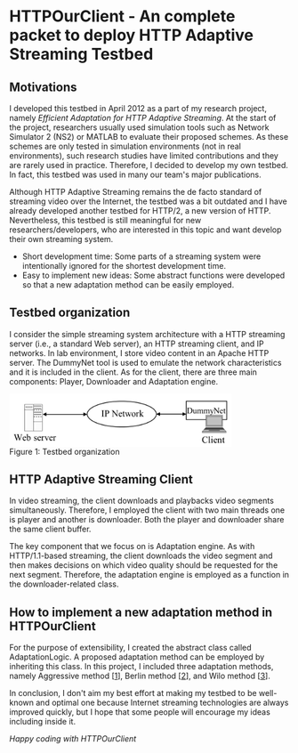 # HTTPOurClient - An complete packet to deploy HTTP Adaptive Streaming Testbed

## Motivations
I developed this testbed in April 2012 as a part of my research project, namely *Efficient Adaptation for HTTP Adaptive Streaming*. At the start of the project, researchers usually used simulation tools such as Network Simulator 2 (NS2) or MATLAB to evaluate their proposed schemes. As these schemes are only tested in simulation environments (not in real environments), such research studies have limited contributions and they are rarely used in practice. Therefore, I decided to develop my own testbed. In fact, this testbed was used in many our team's major publications.

Although HTTP Adaptive Streaming remains the de facto standard of streaming video over the Internet, the testbed was a bit outdated and I have already developed another testbed for HTTP/2, a new version of HTTP. Nevertheless, this testbed is still meaningful for new researchers/developers, who are interested in this topic and want develop their own streaming system.

* Short development time: Some parts of a streaming system were intentionally ignored for the shortest development time.
* Easy to implement new ideas: Some abstract functions were developed so that a new adaptation method can be easily employed.

## Testbed organization
I consider the simple streaming system architecture with a HTTP streaming server (i.e., a standard Web server), an HTTP streaming client, and IP networks. In lab environment, I store video content in an Apache HTTP server. The DummyNet tool is used to emulate the network characteristics and it is included in the client. As for the client, there are three main components: Player, Downloader and Adaptation engine. 

<div class="imgcap">
 <img src ="/fig_Testbed.png" align = "center" width = "400">
 <div class = "thecap">Figure 1: Testbed organization </div>
</div>

## HTTP Adaptive Streaming Client
In video streaming, the client downloads and playbacks video segments simultaneously. Therefore, I employed the client with two main threads one is player and another is downloader. Both the player and downloader share the same client buffer.

The key component that we focus on is Adaptation engine. As with HTTP/1.1-based streaming, the client downloads the video segment and then makes decisions on which video quality should be requested for the next segment. Therefore, the adaptation engine is employed as a function in the downloader-related class. 
 
## How to implement a new adaptation method in HTTPOurClient
For the purpose of extensibility, I created the abstract class called AdaptationLogic. A proposed adaptation method can be employed by inheriting this class. In this project, I included three adaptation methods, namely Aggressive method [[1](http://ieeexplore.ieee.org/document/6774590)], Berlin method [[2](http://ieeexplore.ieee.org/document/6229732)], and Wilo method [[3](http://ieeexplore.ieee.org/document/6825039)].

In conclusion, I don't aim my best effort at making my testbed to be well-known and optimal one because Internet streaming technologies are always improved quickly, but I hope that some people will encourage my ideas including inside it. 

*Happy coding with HTTPOurClient*
